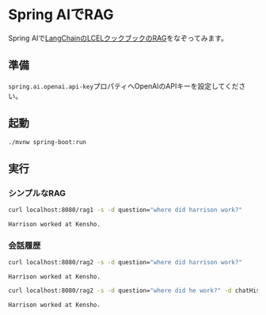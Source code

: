 # Spring AIでRAG

Spring AIで[LangChainのLCELクックブックのRAG](https://python.langchain.com/docs/expression_language/cookbook/retrieval)をなぞってみます。

## 準備

`spring.ai.openai.api-key`プロパティへOpenAIのAPIキーを設定してください。

## 起動

```sh
./mvnw spring-boot:run
```

## 実行

### シンプルなRAG

```bash
curl localhost:8080/rag1 -s -d question="where did harrison work?"
```

```
Harrison worked at Kensho.
```

### 会話履歴

```bash
curl localhost:8080/rag2 -s -d question="where did harrison work?"
```

```
Harrison worked at Kensho.
```

```bash
curl localhost:8080/rag2 -s -d question="where did he work?" -d chatHistory="Human: Who wrote this notebook?" -d chatHistory="AI: Harrison"
```

```
Harrison worked at Kensho.
```
